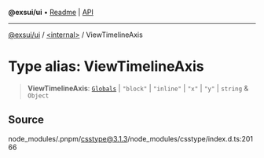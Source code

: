 **@exsui/ui** • [Readme](../../README.md) \| [API](../../globals.md)

***

[@exsui/ui](../../README.md) / [\<internal\>](../README.md) / ViewTimelineAxis

# Type alias: ViewTimelineAxis

> **ViewTimelineAxis**: [`Globals`](Globals.md) \| `"block"` \| `"inline"` \| `"x"` \| `"y"` \| `string` & `Object`

## Source

node\_modules/.pnpm/csstype@3.1.3/node\_modules/csstype/index.d.ts:20166
